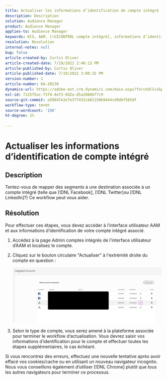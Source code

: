 ```yaml
---
title: Actualiser les informations d’identification de compte intégré
description: Description
solution: Audience Manager
product: Audience Manager
applies-to: Audience Manager
keywords: KCS, AAM, [!UICONTROL compte intégré], informations d’identification, actualisation, destinations, twitter, facebook, linkedin
resolution: Resolution
internal-notes: null
bug: false
article-created-by: Curtis Oliver
article-created-date: 7/19/2022 2:46:13 PM
article-published-by: Curtis Oliver
article-published-date: 7/19/2022 3:00:32 PM
version-number: 1
article-number: KA-20130
dynamics-url: https://adobe-ent.crm.dynamics.com/main.aspx?forceUCI=1&pagetype=entityrecord&etn=knowledgearticle&id=58ec9386-7107-ed11-82e4-00224809a9e0
exl-id: 7125f5ac-f3f4-4e73-9d2a-d5a2866bf7c9
source-git-commit: a59847e2e7e37f432cb01150b9444cd9dbf585df
workflow-type: tm+mt
source-wordcount: '156'
ht-degree: 1%

---
```


# Actualiser les informations d’identification de compte intégré

## Description

Tentez-vous de mapper des segments à une destination associée à un compte intégré (telle que [!DNL Facebook], [!DNL Twitter]ou [!DNL LinkedIn]?) Ce workflow peut vous aider.

## Résolution

Pour effectuer ces étapes, vous devez accéder à l’interface utilisateur AAM et aux informations d’identification de votre compte intégré associé.

1. Accédez à la page Admin comptes intégrés de l’interface utilisateur d’AAM et localisez le compte.

1. Cliquez sur le bouton circulaire &quot;Actualiser&quot; à l&#39;extrémité droite du compte en question :

   ![](assets/6e040206-7307-ed11-82e4-00224809a9e0.png)

1. Selon le type de compte, vous serez amené à la plateforme associée pour terminer le workflow d’actualisation. Vous devrez saisir vos informations d’identification pour le compte et effectuer toutes les étapes supplémentaires, le cas échéant.

Si vous rencontrez des erreurs, effectuez une nouvelle tentative après avoir effacé vos cookies/cache ou en utilisant un nouveau navigateur incognito. Nous vous conseillons également d’utiliser [!DNL Chrome] plutôt que tous les autres navigateurs pour terminer ce processus.
